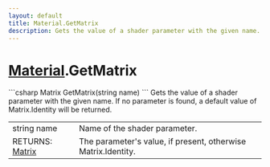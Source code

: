```yaml
---
layout: default
title: Material.GetMatrix
description: Gets the value of a shader parameter with the given name. If no parameter is found, a default value of Matrix.Identity will be returned.
---
```

# [Material]({{site.url}}/Pages/StereoKit/Material.html).GetMatrix

<div class='signature' markdown='1'>
```csharp
Matrix GetMatrix(string name)
```
Gets the value of a shader parameter with the given name.
If no parameter is found, a default value of Matrix.Identity will
be returned.
</div>

|  |  |
|--|--|
|string name|Name of the shader parameter.|
|RETURNS: [Matrix]({{site.url}}/Pages/StereoKit/Matrix.html)|The parameter's value, if present, otherwise Matrix.Identity.|




